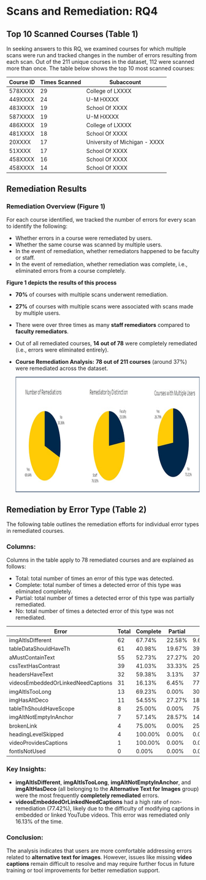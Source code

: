 # Scans and Remediation: RQ4

## Top 10 Scanned Courses (Table 1)

In seeking answers to this RQ, we examined courses for which multiple scans were run and tracked changes in the number of errors resulting from each scan. Out of the 211 unique courses in the dataset, 112 were scanned more than once. The table below shows the top 10 most scanned courses:

| **Course ID** | **Times Scanned** | **Subaccount**                             |
|---------------|-------------------|--------------------------------------------|
| 578XXXX        | 29                | College of LXXXX             |
| 449XXXX        | 24                | U-M HXXXX                       |
| 483XXXX        | 19                | School Of XXXX                          |
| 587XXXX        | 19                | U-M HXXXX                        |
| 486XXXX        | 19                | College of LXXXX            |
| 481XXXX        | 18                | School Of XXXX                          |
| 20XXXX           | 17                | University of Michigan - XXXX       |
| 51XXXX        | 17                | School Of XXXX                          |
| 458XXXX        | 16                | School Of XXXX                          |
| 458XXXX        | 14                | School Of XXXX                          |

## Remediation Results

### Remediation Overview (Figure 1)
For each course identified, we tracked the number of errors for every scan to identify the following:
- Whether errors in a course were remediated by users.
- Whether the same course was scanned by multiple users.
- In the event of remediation, whether remediators happened to be faculty or staff.
- In the event of remediation, whether remediation was complete, i.e., eliminated errors from a course completely.
  
**Figure 1 depicts the results of this process**
  
- **70%** of courses with multiple scans underwent remediation.
- **27%** of courses with multiple scans were associated with scans made by multiple users.
- There were over three times as many **staff remediators** compared to **faculty remediators**.
- Out of all remediated courses, **14 out of 78** were completely remediated (i.e., errors were eliminated entirely).
- **Course Remediation Analysis:** **78 out of 211 courses** (around 37%) were remediated across the dataset.

   <img src="https://github.com/HassanBerro05/Accessibility-Tool-Analysis/blob/main/Viz/Figure%2029.png" alt="Excel Painter" width="900" height="300">


## Remediation by Error Type (Table 2)

The following table outlines the remediation efforts for individual error types in remediated courses.

### Columns:
Columns in the table apply to 78 remediated courses and are explained as follows:
- Total: total number of times an error of this type was detected.
- Complete: total number of times a detected error of this type was eliminated completely.
- Partial: total number of times a detected error of this type was partially remediated.
- No: total number of times a detected error of this type was not remediated.

| **Error**                              | **Total** | **Complete** | **Partial** | **No** |
|----------------------------------------|-----------|--------------|-------------|--------|
| imgAltIsDifferent                      | 62        | 67.74%       | 22.58%      | 9.68%  |
| tableDataShouldHaveTh                  | 61        | 40.98%       | 19.67%      | 39.34% |
| aMustContainText                        | 55        | 52.73%       | 27.27%      | 20.00% |
| cssTextHasContrast                      | 39        | 41.03%       | 33.33%      | 25.64% |
| headersHaveText                         | 32        | 59.38%       | 3.13%       | 37.50% |
| videosEmbeddedOrLinkedNeedCaptions      | 31        | 16.13%       | 6.45%       | 77.42% |
| imgAltIsTooLong                         | 13        | 69.23%       | 0.00%       | 30.77% |
| imgHasAltDeco                           | 11        | 54.55%       | 27.27%      | 18.18% |
| tableThShouldHaveScope                  | 8         | 25.00%       | 0.00%       | 75.00% |
| imgAltNotEmptyInAnchor                  | 7         | 57.14%       | 28.57%      | 14.29% |
| brokenLink                              | 4         | 75.00%       | 0.00%       | 25.00% |
| headingLevelSkipped                     | 4         | 100.00%      | 0.00%       | 0.00%  |
| videoProvidesCaptions                   | 1         | 100.00%      | 0.00%       | 0.00%  |
| fontIsNotUsed                           | 0         | 0.00%        | 0.00%       | 0.00%  |

### Key Insights:

- **imgAltIsDifferent**, **imgAltIsTooLong**, **imgAltNotEmptyInAnchor**, and **imgAltHasDeco** (all belonging to the **Alternative Text for Images** group) were the most frequently **completely remediated** errors.
- **videosEmbeddedOrLinkedNeedCaptions** had a high rate of non-remediation (77.42%), likely due to the difficulty of modifying captions in embedded or linked YouTube videos. This error was remediated only 16.13% of the time.

### Conclusion:

The analysis indicates that users are more comfortable addressing errors related to **alternative text for images**. However, issues like missing **video captions** remain difficult to resolve and may require further focus in future training or tool improvements for better remediation support.
